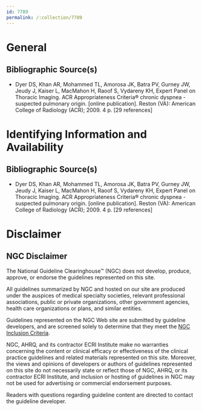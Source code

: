 ```yaml
---
id: 7789
permalink: /:collection/7789
---
```


# General

## Bibliographic Source(s)

- Dyer DS, Khan AR, Mohammed TL, Amorosa JK, Batra PV, Gurney JW, Jeudy J, Kaiser L, MacMahon H, Raoof S, Vydareny KH, Expert Panel on Thoracic Imaging. ACR Appropriateness Criteria® chronic dyspnea - suspected pulmonary origin. [online publication]. Reston (VA): American College of Radiology (ACR); 2009. 4 p. [29 references]

# Identifying Information and Availability

## Bibliographic Source(s)

- Dyer DS, Khan AR, Mohammed TL, Amorosa JK, Batra PV, Gurney JW, Jeudy J, Kaiser L, MacMahon H, Raoof S, Vydareny KH, Expert Panel on Thoracic Imaging. ACR Appropriateness Criteria® chronic dyspnea - suspected pulmonary origin. [online publication]. Reston (VA): American College of Radiology (ACR); 2009. 4 p. [29 references]

# Disclaimer

## NGC Disclaimer

The National Guideline Clearinghouse™ (NGC) does not develop, produce, approve, or endorse the guidelines represented on this site.

All guidelines summarized by NGC and hosted on our site are produced under the auspices of medical specialty societies, relevant professional associations, public or private organizations, other government agencies, health care organizations or plans, and similar entities.

Guidelines represented on the NGC Web site are submitted by guideline developers, and are screened solely to determine that they meet the [NGC Inclusion Criteria](/help-and-about/summaries/inclusion-criteria).

NGC, AHRQ, and its contractor ECRI Institute make no warranties concerning the content or clinical efficacy or effectiveness of the clinical practice guidelines and related materials represented on this site. Moreover, the views and opinions of developers or authors of guidelines represented on this site do not necessarily state or reflect those of NGC, AHRQ, or its contractor ECRI Institute, and inclusion or hosting of guidelines in NGC may not be used for advertising or commercial endorsement purposes.

Readers with questions regarding guideline content are directed to contact the guideline developer.

